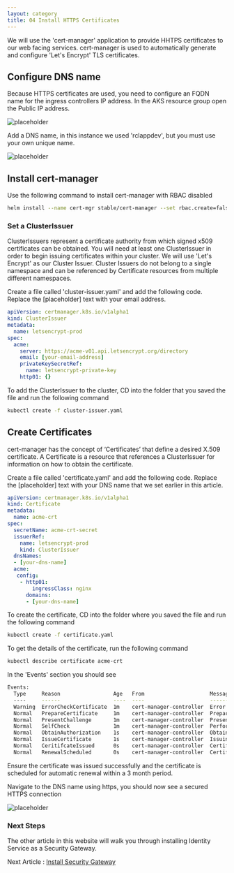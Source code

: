```yaml
---
layout: category
title: 04 Install HTTPS Certificates
---
```


We will use the 'cert-manager' application to provide HHTPS certificates to our web facing services. cert-manager is used to automatically generate and configure 'Let's Encrypt' TLS certificates.

## Configure DNS name

Because HTTPS certificates are used, you need to configure an FQDN name for the ingress controllers IP address. In the AKS resource group open the Public IP address.


![placeholder](https://raw.githubusercontent.com/rcl-microservices-aks/documentation/master/images/ingress/ingress-1.PNG "Image")

Add a DNS name, in this instance we used 'rclappdev', but you must use your own unique name.

![placeholder](https://raw.githubusercontent.com/rcl-microservices-aks/documentation/master/images/cert/cert-1.PNG "Image")

## Install cert-manager

Use the following command to install cert-manager with RBAC disabled

```bash
helm install --name cert-mgr stable/cert-manager --set rbac.create=false
```

### Set a ClusterIssuer

ClusterIssuers represent a certificate authority from which signed x509 certificates can be obtained. You will need at least one ClusterIssuer in order to begin issuing certificates within your cluster. We will use 'Let's Encrypt' as our Cluster Issuer. Cluster Issuers do not belong to a single namespace and can be referenced by Certificate resources from multiple different namespaces.

Create a file called 'cluster-issuer.yaml' and add the following code. Replace the [placeholder] text with your email address.

```yaml
apiVersion: certmanager.k8s.io/v1alpha1
kind: ClusterIssuer
metadata:
  name: letsencrypt-prod
spec:
  acme:
    server: https://acme-v01.api.letsencrypt.org/directory
    email: [your-email-address]
    privateKeySecretRef:
      name: letsencrypt-private-key
    http01: {}
``` 

To add the ClusterIssuer to the cluster, CD into the folder that you saved the file and run the following command

```bash
kubectl create -f cluster-issuer.yaml
```

## Create Certificates

cert-manager has the concept of ‘Certificates’ that define a desired X.509 certificate. A Certificate is a resource that references a ClusterIssuer for information on how to obtain the certificate.

Create a file called 'certificate.yaml' and add the following code. Replace the [placeholder] text with your DNS name that we set earlier in this article.

```yaml
apiVersion: certmanager.k8s.io/v1alpha1
kind: Certificate
metadata:
  name: acme-crt
spec:
  secretName: acme-crt-secret
  issuerRef:
    name: letsencrypt-prod
    kind: ClusterIssuer
  dnsNames:
  - [your-dns-name]
  acme:
   config:
    - http01:
        ingressClass: nginx
      domains:
      - [your-dns-name]
```

To create the certificate, CD into the folder where you saved the file and run the following command

```bash
kubectl create -f certificate.yaml
```

To get the details of the certificate, run the following command

```bash
kubectl describe certificate acme-crt
```

In the 'Events' section you should see

```bash
Events:
  Type     Reason                 Age   From                     Message
  ----     ------                 ----  ----                     -------
  Warning  ErrorCheckCertificate  1m    cert-manager-controller  Error checking existing TLS certificate: secret "acme-crt-secret" not found
  Normal   PrepareCertificate     1m    cert-manager-controller  Preparing certificate with issuer
  Normal   PresentChallenge       1m    cert-manager-controller  Presenting http-01 challenge for domain rclappdev.eastus.cloudapp.azure.com
  Normal   SelfCheck              1m    cert-manager-controller  Performing self-check for domain rclappdev.eastus.cloudapp.azure.com
  Normal   ObtainAuthorization    1s    cert-manager-controller  Obtained authorization for domain rclappdev.eastus.cloudapp.azure.com
  Normal   IssueCertificate       1s    cert-manager-controller  Issuing certificate...
  Normal   CeritifcateIssued      0s    cert-manager-controller  Certificated issued successfully
  Normal   RenewalScheduled       0s    cert-manager-controller  Certificate scheduled for renewal in 1438 hours
```

Ensure the certificate was issued successfully and the certificate is scheduled for automatic renewal within a 3 month period.

Navigate to the DNS name using https, you should now see a secured HTTPS connection

![placeholder](https://raw.githubusercontent.com/rcl-microservices-aks/documentation/master/images/cert/cert-2.PNG "Image")


### Next Steps

The other article in this website will walk you through installing Identity Service as a Security Gateway.

Next Article : [Install Security Gateway](/category/05_install_security_gateway) 

